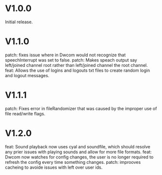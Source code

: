 # V1.0.0
Initial release.

# V1.1.0


patch: fixes issue where in Dwcom would not recognize that speechInterrupt was set to false.
patch: Makes speach output say left/joined channel root rather than left/joined channel the root channel.
feat: Allows the use of logins and logouts txt files to create random login and logout messages.

# V1.1.1

patch: Fixes error in fileRandomizer that was caused by the improper use of file read/write flags.

# V1.2.0

feat: Sound playback now uses cyal and soundfile, which should resolve any prier issues with playing sounds and allow for more file formats.
feat: Dwcom now watches for config changes, the user is no longer required to refresh the config every time something changes.
patch: improoves cacheing to avoide issues with left over user ids.
